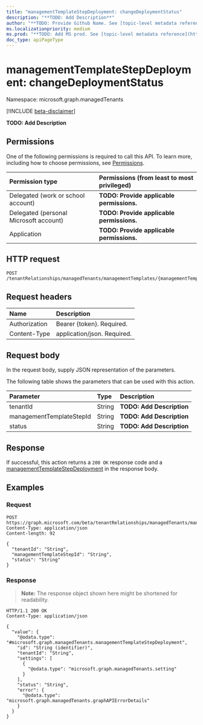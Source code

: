 ```yaml
---
title: "managementTemplateStepDeployment: changeDeploymentStatus"
description: "**TODO: Add Description**"
author: "**TODO: Provide Github Name. See [topic-level metadata reference](https://msgo.azurewebsites.net/add/document/guidelines/metadata.html#topic-level-metadata)**"
ms.localizationpriority: medium
ms.prod: "**TODO: Add MS prod. See [topic-level metadata reference](https://msgo.azurewebsites.net/add/document/guidelines/metadata.html#topic-level-metadata)**"
doc_type: apiPageType
---
```


# managementTemplateStepDeployment: changeDeploymentStatus
Namespace: microsoft.graph.managedTenants

[!INCLUDE [beta-disclaimer](../../includes/beta-disclaimer.md)]

**TODO: Add Description**

## Permissions
One of the following permissions is required to call this API. To learn more, including how to choose permissions, see [Permissions](/graph/permissions-reference).

|Permission type|Permissions (from least to most privileged)|
|:---|:---|
|Delegated (work or school account)|**TODO: Provide applicable permissions.**|
|Delegated (personal Microsoft account)|**TODO: Provide applicable permissions.**|
|Application|**TODO: Provide applicable permissions.**|

## HTTP request

<!-- {
  "blockType": "ignored"
}
-->
``` http
POST /tenantRelationships/managedTenants/managementTemplates/{managementTemplateId}/managementTemplateSteps/{managementTemplateStepId}/stepVersions/{managementTemplateStepVersionId}/deployments/{managementTemplateStepDeploymentId}/changeDeploymentStatus
```

## Request headers
|Name|Description|
|:---|:---|
|Authorization|Bearer {token}. Required.|
|Content-Type|application/json. Required.|

## Request body
In the request body, supply JSON representation of the parameters.

The following table shows the parameters that can be used with this action.

|Parameter|Type|Description|
|:---|:---|:---|
|tenantId|String|**TODO: Add Description**|
|managementTemplateStepId|String|**TODO: Add Description**|
|status|String|**TODO: Add Description**|



## Response

If successful, this action returns a `200 OK` response code and a [managementTemplateStepDeployment](../resources/managedtenants-managementtemplatestepdeployment.md) in the response body.

## Examples

### Request
<!-- {
  "blockType": "request",
  "name": "managementtemplatestepdeployment_changedeploymentstatus"
}
-->
``` http
POST https://graph.microsoft.com/beta/tenantRelationships/managedTenants/managementTemplates/{managementTemplateId}/managementTemplateSteps/{managementTemplateStepId}/stepVersions/{managementTemplateStepVersionId}/deployments/{managementTemplateStepDeploymentId}/changeDeploymentStatus
Content-Type: application/json
Content-length: 92

{
  "tenantId": "String",
  "managementTemplateStepId": "String",
  "status": "String"
}
```


### Response
>**Note:** The response object shown here might be shortened for readability.
<!-- {
  "blockType": "response",
  "truncated": true,
  "@odata.type": "microsoft.graph.managedTenants.managementTemplateStepDeployment"
}
-->
``` http
HTTP/1.1 200 OK
Content-Type: application/json

{
  "value": {
    "@odata.type": "#microsoft.graph.managedTenants.managementTemplateStepDeployment",
    "id": "String (identifier)",
    "tenantId": "String",
    "settings": [
      {
        "@odata.type": "microsoft.graph.managedTenants.setting"
      }
    ],
    "status": "String",
    "error": {
      "@odata.type": "microsoft.graph.managedTenants.graphAPIErrorDetails"
    }
  }
}
```

